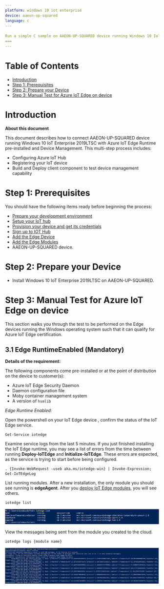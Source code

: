```yaml
---
platform: windows 10 iot enterprise
device: aaeon-up-squared
language: c
---﻿﻿

Run a simple C sample on AAEON-UP-SQUARED device running Windows 10 IoT Enterprise 2019LTSC
===
---
```


# Table of Contents

-   [Introduction](#Introduction)
-   [Step 1: Prerequisites](#Prerequisites)
-   [Step 2: Prepare your Device](#PrepareDevice)
-   [Step 3: Manual Test for Azure IoT Edge on device](#Manual)

<a name="Introduction"></a>
# Introduction

**About this document**

This document describes how to connect AAEON-UP-SQUARED device running Windows 10 IoT Enterprise 2019LTSC with Azure IoT Edge Runtime pre-installed and Device Management. This multi-step process includes:

-   Configuring Azure IoT Hub
-   Registering your IoT device
-   Build and Deploy client component to test device management capability 

<a name="Prerequisites"></a>
# Step 1: Prerequisites

You should have the following items ready before beginning the process:

-   [Prepare your development environment][setup-devbox-windows]
-   [Setup your IoT hub](https://account.windowsazure.com/signup?offer=ms-azr-0044p)
-   [Provision your device and get its credentials][lnk-manage-iot-hub]
-   [Sign up to IOT Hub](https://account.windowsazure.com/signup?offer=ms-azr-0044p)
-   [Add the Edge Device](https://docs.microsoft.com/en-us/azure/iot-edge/quickstart)
-   [Add the Edge Modules](https://docs.microsoft.com/en-us/azure/iot-edge/quickstart#deploy-a-module)
-   AAEON-UP-SQUARED device.

<a name="PrepareDevice"></a>
# Step 2: Prepare your Device

-   Install Windows 10 IoT Enterprise 2019LTSC on AAEON-UP-SQUARED.

<a name="Manual"></a>
# Step 3: Manual Test for Azure IoT Edge on device

This section walks you through the test to be performed on the Edge devices running the Windows operating system such that it can qualify for Azure IoT Edge certification.

<a name="Step-3-1-IoTEdgeRunTime"></a>
## 3.1 Edge RuntimeEnabled (Mandatory)

**Details of the requirement:**

The following components come pre-installed or at the point of distribution on the device to customer(s):

-   Azure IoT Edge Security Daemon
-   Daemon configuration file
-   Moby container management system
-   A version of `hsmlib` 

*Edge Runtime Enabled:*

Open the powershell on your IoT Edge device , confirm the status of the IoT Edge service.

    Get-Service iotedge

Examine service logs from the last 5 minutes. If you just finished installing the IoT Edge runtime, you may see a list of errors from the time between running **Deploy-IoTEdge** and **Initialize-IoTEdge**. These errors are expected, as the service is trying to start before being configured. 

    . {Invoke-WebRequest -useb aka.ms/iotedge-win} | Invoke-Expression; Get-IoTEdgeLog

List running modules. After a new installation, the only module you should see running is **edgeAgent**. After you [deploy IoT Edge modules](how-to-deploy-modules-portal.md), you will see others. 

    iotedge list

![](./media/AAEON_UP2/edgemodule_status.PNG)

View the messages being sent from the module you created to the cloud.

    iotedge logs {module name}

![](./media/AAEON_UP2/edgemodule_logs.PNG)
  
[setup-devbox-windows]: https://github.com/Azure/azure-iot-sdk-c/blob/master/doc/devbox_setup.md
[lnk-setup-iot-hub]: ../setup_iothub.md
[lnk-manage-iot-hub]: ../manage_iot_hub.md

